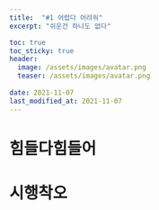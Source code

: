 ```yaml
---
title:  "#1 어렵다 어려워"
excerpt: "쉬운건 하나도 없다"

toc: true
toc_sticky: true
header:
  image: /assets/images/avatar.png
  teaser: /assets/images/avatar.png
 
date: 2021-11-07
last_modified_at: 2021-11-07
---
```


# 힘들다힘들어

# 시행착오